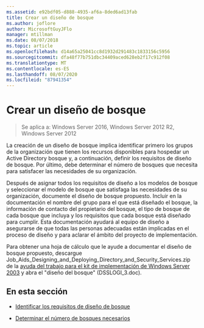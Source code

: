 ```yaml
---
ms.assetid: e92bdf05-d888-4935-af6a-8ded6ad13fab
title: Crear un diseño de bosque
ms.author: joflore
author: MicrosoftGuyJFlo
manager: mtillman
ms.date: 08/07/2018
ms.topic: article
ms.openlocfilehash: d14a65a25041cc8d1932d291483c1833156c5956
ms.sourcegitcommit: dfa48f77b751dbc34409aced628eb2f17c912f08
ms.translationtype: MT
ms.contentlocale: es-ES
ms.lasthandoff: 08/07/2020
ms.locfileid: "87941354"
---
```

# <a name="creating-a-forest-design"></a>Crear un diseño de bosque

> Se aplica a: Windows Server 2016, Windows Server 2012 R2, Windows Server 2012

La creación de un diseño de bosque implica identificar primero los grupos de la organización que tienen los recursos disponibles para hospedar un Active Directory bosque y, a continuación, definir los requisitos de diseño de bosque. Por último, debe determinar el número de bosques que necesita para satisfacer las necesidades de su organización.

Después de asignar todos los requisitos de diseño a los modelos de bosque y seleccionar el modelo de bosque que satisfaga las necesidades de su organización, documente el diseño de bosque propuesto. Incluir en la documentación el nombre del grupo para el que está diseñado el bosque, la información de contacto del propietario del bosque, el tipo de bosque de cada bosque que incluya y los requisitos que cada bosque está diseñado para cumplir. Esta documentación ayudará al equipo de diseño a asegurarse de que todas las personas adecuadas están implicadas en el proceso de diseño y para aclarar el ámbito del proyecto de implementación.

Para obtener una hoja de cálculo que le ayude a documentar el diseño de bosque propuesto, descargue Job_Aids_Designing_and_Deploying_Directory_and_Security_Services.zip de la [ayuda del trabajo para el kit de implementación de Windows Server 2003](https://microsoft.com/download/details.aspx?id=9608) y abra el "diseño del bosque" (DSSLOGI_3.doc).

## <a name="in-this-section"></a>En esta sección

- [Identificar los requisitos de diseño de bosque](../../ad-ds/plan/Identifying-Forest-Design-Requirements.md)

- [Determinar el número de bosques necesarios](../../ad-ds/plan/Determining-the-Number-of-Forests-Required.md)
